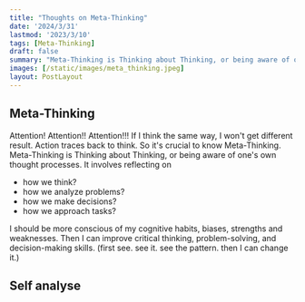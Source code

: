 ```yaml
---
title: "Thoughts on Meta-Thinking"
date: '2024/3/31'
lastmod: '2023/3/10'
tags: [Meta-Thinking]
draft: false
summary: "Meta-Thinking is Thinking about Thinking, or being aware of one's own thought processes."
images: [/static/images/meta_thinking.jpeg]
layout: PostLayout
---
```


## Meta-Thinking
Attention! Attention!! Attention!!!
If I think the same way, I won't get different result. 
Action traces back to think.
So it's crucial to know Meta-Thinking.
Meta-Thinking is Thinking about Thinking, or being aware of one's own thought processes.
It involves reflecting on 
- how we think?
- how we analyze problems?
- how we make decisions?
- how we approach tasks?  
  
I should be more conscious of my cognitive habits, biases, strengths and weaknesses.
Then I can improve critical thinking, problem-solving, and decision-making skills.
(first see. see it. see the pattern. then I can change it.)



## Self analyse






